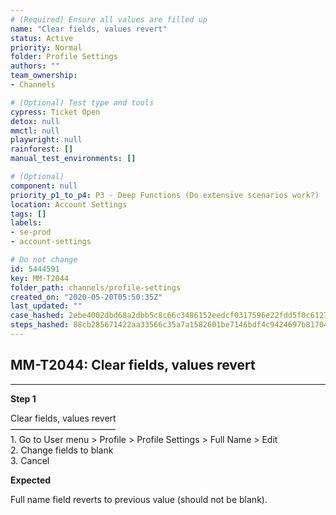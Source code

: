 ```yaml
---
# (Required) Ensure all values are filled up
name: "Clear fields, values revert"
status: Active
priority: Normal
folder: Profile Settings
authors: ""
team_ownership: 
- Channels

# (Optional) Test type and tools
cypress: Ticket Open
detox: null
mmctl: null
playwright: null
rainforest: []
manual_test_environments: []

# (Optional)
component: null
priority_p1_to_p4: P3 - Deep Functions (Do extensive scenarios work?)
location: Account Settings
tags: []
labels: 
- se-prod
- account-settings

# Do not change
id: 5444591
key: MM-T2044
folder_path: channels/profile-settings
created_on: "2020-05-20T05:50:35Z"
last_updated: ""
case_hashed: 2ebe4002dbd68a2dbb5c8c66c3486152eedcf0317596e22fdd5f0c612724aa31f2fc7912ff30a7fd90ca467d1fc283d4
steps_hashed: 88cb285671422aa33566c35a7a1582601be7146bdf4c9424697b8170400b02d244c72c28f44dade197504d8dd8422822
---
```


## MM-T2044: Clear fields, values revert

---

**Step 1**

Clear fields, values revert\
————————————\
1\. Go to User menu > Profile > Profile Settings > Full Name > Edit\
2\. Change fields to blank\
3\. Cancel

**Expected**

Full name field reverts to previous value (should not be blank).
